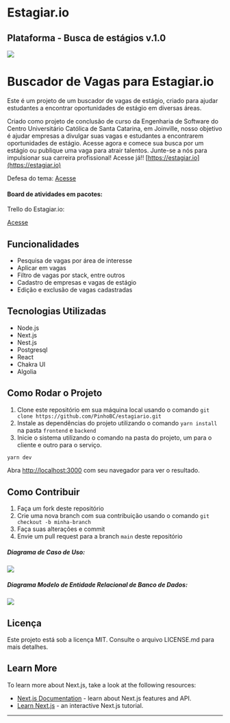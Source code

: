 # Estagiar.io

## Plataforma - Busca de estágios				v.1.0

![](https://camo.githubusercontent.com/96ebfe138ae4b132bba73d52096e1049a9c4619541ed83356de28531aba45a68/68747470733a2f2f66696c65732e656e67616765642e636f6d2e62722f3564623036383736643139363562303030373434303263322f6163636f756e742f3564623036383736643139363562303030373434303263322f514a31706a6d4b55514a47515a524f38554f50565f6c6f676f732d66696e616c2d31342e706e67)

# Buscador de Vagas para Estagiar.io

Este é um projeto de um buscador de vagas de estágio, criado para ajudar estudantes a encontrar oportunidades de estágio em diversas áreas.

Criado como projeto de conclusão de curso da Engenharia de Software do Centro Universitário Católica de Santa Catarina, em Joinville, nosso objetivo é ajudar empresas a divulgar suas vagas e estudantes a encontrarem oportunidades de estágio. Acesse agora e comece sua busca por um estágio ou publique uma vaga para atrair talentos. Junte-se a nós para impulsionar sua carreira profissional! Acesse já!! [https://estagiar.io](https://estagiar.io)


Defesa do tema: [Acesse](https://catolicasc-my.sharepoint.com/:p:/g/personal/lucas_pinho_catolicasc_edu_br/EXEdUWLQlVJNlW7oBUSO8WwBEfee20zsmokLNU_rQWB96Q?e=bUuZOD)

#### Board de atividades em pacotes:

Trello do Estagiar.io:

[Acesse](https://trello.com/b/7CV2IA7D/estagiar-io)

## Funcionalidades

- Pesquisa de vagas por área de interesse
- Aplicar em vagas
- Filtro de vagas por stack, entre outros
- Cadastro de empresas e vagas de estágio
- Edição e exclusão de vagas cadastradas

## Tecnologias Utilizadas

- Node.js
- Next.js
- Nest.js
- Postgresql
- React
- Chakra UI
- Algolia

## Como Rodar o Projeto

1. Clone este repositório em sua máquina local usando o comando `git clone https://github.com/PinhoBC/estagiario.git`
2. Instale as dependências do projeto utilizando o comando `yarn install` na pasta `frontend` e `backend`
3. Inicie o sistema utilizando o comando na pasta do projeto, um para o cliente e outro para o serviço.
```bash
yarn dev
```

Abra [http://localhost:3000](http://localhost:3000) com seu navegador para ver o resultado.

## Como Contribuir

1. Faça um fork deste repositório
2. Crie uma nova branch com sua contribuição usando o comando `git checkout -b minha-branch`
3. Faça suas alterações e commit
4. Envie um pull request para a branch `main` deste repositório

##### Diagrama de Caso de Uso:

![](https://raw.githubusercontent.com/PinhoBC/estagiario/main/a4340e4f-4425-4891-adaa-780981df5bae.jpg)

##### Diagrama Modelo de Entidade Relacional de Banco de Dados:
![](https://raw.githubusercontent.com/PinhoBC/estagiario/main/Captura%20de%20tela%202023-07-04%20230511.png)

## Licença

Este projeto está sob a licença MIT. Consulte o arquivo LICENSE.md para mais detalhes.

## Learn More

To learn more about Next.js, take a look at the following resources:

- [Next.js Documentation](https://nextjs.org/docs) - learn about Next.js features and API.
- [Learn Next.js](https://nextjs.org/learn) - an interactive Next.js tutorial.

---
